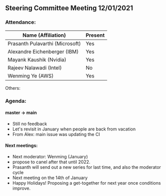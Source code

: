 ## Steering Committee Meeting 12/01/2021

### Attendance:

| Name (Affiliation)              | Present  |
| ------------------------------- | -------- |
| Prasanth Pulavarthi (Microsoft) | Yes      |
| Alexandre Eichenberger (IBM)    | Yes      |
| Mayank Kaushik (Nvidia)         | Yes      |
| Rajeev Nalawadi (Intel)         | No       |
| Wenming Ye (AWS)                | Yes      |

Others: 

### Agenda:
  
  #### master -> main
  - Still no feedback
  - Let's revisit in January when people are back from vacation
  - From Alex: main issue was updating the CI

  #### Next meetings: 
  - Next moderator: Wenming (January)
  - propose to canel after that until 2022.
  - Prasanth will send out a new series for last time, and also the moderator cycle
  - Next meeting on the 14th of January
  - Happy Holidays! Proposing a get-together for next year once conditions improve.
